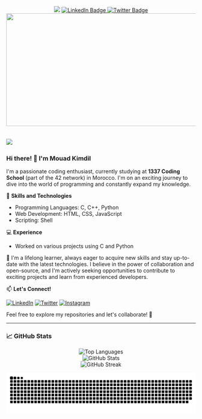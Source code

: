 <div align="center">
  <img src="https://media.giphy.com/media/M9gbBd9nbDrOTu1Mqx/giphy.gif" width="100"/>

  <a href="https://www.linkedin.com/in/mouad-kimdil-3ba2a6223/">
    <img src="https://img.shields.io/badge/LinkedIn-blue?style=for-the-badge&logo=linkedin&logoColor=white" alt="LinkedIn Badge"/>
  </a>
  <a href="https://twitter.com/mouadMRX1">
    <img src="https://img.shields.io/badge/Twitter-blue?style=for-the-badge&logo=twitter&logoColor=white" alt="Twitter Badge"/>
  </a>
</div>

<div align="center">
  <img src="https://media.giphy.com/media/dWesBcTLavkZuG35MI/giphy.gif" width="600" height="300"/>
</div>

<br>

![](https://komarev.com/ghpvc/?username=your-github-username)

### Hi there! 👋 I'm Mouad Kimdil

I'm a passionate coding enthusiast, currently studying at **1337 Coding School** (part of the 42 network) in Morocco. I'm on an exciting journey to dive into the world of programming and constantly expand my knowledge.

🚀 **Skills and Technologies**

- Programming Languages: C, C++, Python
- Web Development: HTML, CSS, JavaScript
- Scripting: Shell

💻 **Experience**

- Worked on various projects using C and Python

🌱 I'm a lifelong learner, always eager to acquire new skills and stay up-to-date with the latest technologies. I believe in the power of collaboration and open-source, and I'm actively seeking opportunities to contribute to exciting projects and learn from experienced developers.

📫 **Let's Connect!**

[![LinkedIn](https://img.shields.io/badge/LinkedIn-0077B5?style=for-the-badge&logo=linkedin&logoColor=white)](https://www.linkedin.com/in/mouad-kimdil-3ba2a6223/)
[![Twitter](https://img.shields.io/badge/Twitter-1DA1F2?style=for-the-badge&logo=twitter&logoColor=white)](https://twitter.com/mouadMRX1)
[![Instagram](https://img.shields.io/badge/Instagram-E4405F?style=for-the-badge&logo=instagram&logoColor=white)](https://www.instagram.com/mouad_kimdil/)

Feel free to explore my repositories and let's collaborate! 🚀

---

### 📈 GitHub Stats

<div align="center">
  <img src="https://github-readme-stats.vercel.app/api/top-langs/?username=Mouad-kimdil&layout=compact&theme=radical&hide_border=true" alt="Top Languages" height="200" /> <br>
  <img src="https://github-readme-stats.vercel.app/api?username=Mouad-kimdil&show_icons=true&theme=radical&hide_border=true" alt="GitHub Stats" /> <br>
  <img src="https://github-readme-streak-stats.herokuapp.com?user=Mouad-kimdil&theme=radical&hide_border=true&card_width=840" alt="GitHub Streak" />
</div>

![Snake animation](https://github.com/Mouad-kimdil/Mouad-kimdil/blob/main/.github/workflows/github-user-contribution.svg)
